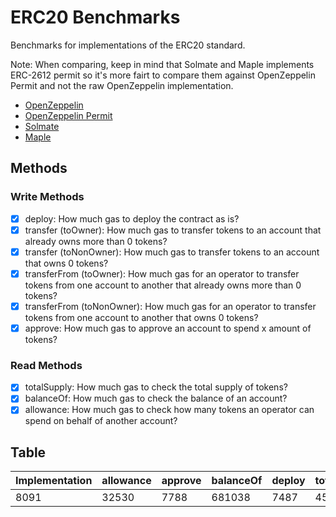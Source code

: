 # ERC20 Benchmarks

Benchmarks for implementations of the ERC20 standard.

Note: When comparing, keep in mind that Solmate and Maple implements ERC-2612 permit so it's more fairt to compare them against OpenZeppelin Permit and not the raw OpenZeppelin implementation.

- [OpenZeppelin](https://github.com/OpenZeppelin/openzeppelin-contracts)
- [OpenZeppelin Permit](https://github.com/OpenZeppelin/openzeppelin-contracts)
- [Solmate](https://github.com/rari-capital/solmate)
- [Maple](https://github.com/maple-labs/erc20)

## Methods

### Write Methods
- [x] deploy: How much gas to deploy the contract as is?
- [x] transfer (toOwner): How much gas to transfer tokens to an account that already owns more than 0 tokens?
- [x] transfer (toNonOwner): How much gas to transfer tokens to an account that owns 0 tokens?
- [x] transferFrom (toOwner): How much gas for an operator to transfer tokens from one account to another that already owns more than 0 tokens?
- [x] transferFrom (toNonOwner): How much gas for an operator to transfer tokens from one account to another that owns 0 tokens?
- [x] approve: How much gas to approve an account to spend x amount of tokens?

### Read Methods
- [x] totalSupply: How much gas to check the total supply of tokens?
- [x] balanceOf: How much gas to check the balance of an account?
- [x] allowance: How much gas to check how many tokens an operator can spend on behalf of another account?

## Table

| Implementation | allowance | approve | balanceOf | deploy | totalSupply | transferFromToNonOwner | transferFromToOwner | transferToNonOwner | transferToOwner |
| - | - | - | - | - | - | - | - | - | - |
| 8091 | 32530 | 7788 | 681038 | 7487 | 45055 | 27933 | 37864 | 20793 | 7961 | 32524 | 7725 | 452958 | 7490 | 43266 | 26144 | 37830 | 20759 | 8049 | 32562 | 7747 | 836042 | 7490 | 43266 | 26144 | 37896 | 20825 | 8025 | 32485 | 7744 | 646771 | 7487 | 43114 | 25992 | 37764 | 20693 |
